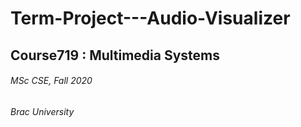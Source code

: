 # **Term-Project---Audio-Visualizer**

## Course719 : Multimedia Systems
###### MSc CSE, Fall 2020
###### Brac University
